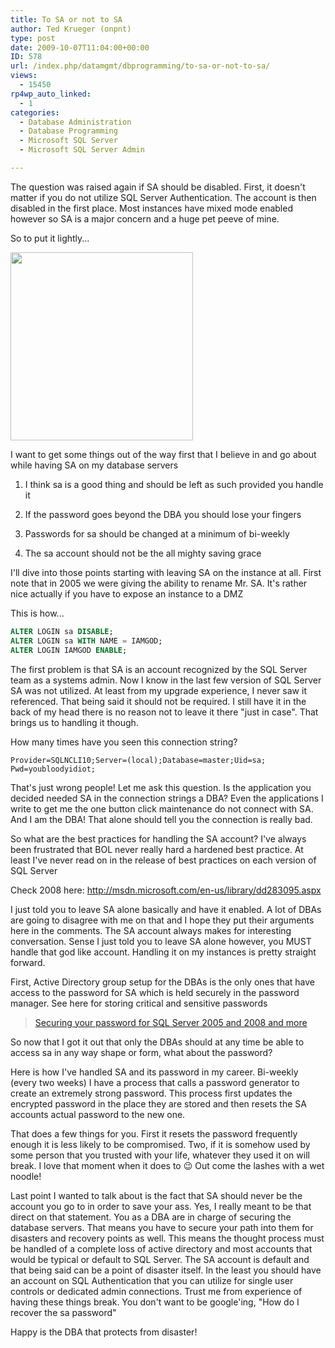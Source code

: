 ```yaml
---
title: To SA or not to SA
author: Ted Krueger (onpnt)
type: post
date: 2009-10-07T11:04:00+00:00
ID: 578
url: /index.php/datamgmt/dbprogramming/to-sa-or-not-to-sa/
views:
  - 15450
rp4wp_auto_linked:
  - 1
categories:
  - Database Administration
  - Database Programming
  - Microsoft SQL Server
  - Microsoft SQL Server Admin

---
```

The question was raised again if SA should be disabled. First, it doesn't matter if you do not utilize SQL Server Authentication. The account is then disabled in the first place. Most instances have mixed mode enabled however so SA is a major concern and a huge pet peeve of mine.

So to put it lightly...

<div class="image_block">
  <img src="https://lessthandot.z19.web.core.windows.net/wp-content/uploads/blogs/DataMgmt//NoEntry.gif" alt="" title="" width="292" height="301" />
</div>

I want to get some things out of the way first that I believe in and go about while having SA on my database servers

1. I think sa is a good thing and should be left as such provided you handle it
  
2. If the password goes beyond the DBA you should lose your fingers
  
3. Passwords for sa should be changed at a minimum of bi-weekly
  
4. The sa account should not be the all mighty saving grace

I'll dive into those points starting with leaving SA on the instance at all. First note that in 2005 we were giving the ability to rename Mr. SA. It's rather nice actually if you have to expose an instance to a DMZ

This is how...

```sql
ALTER LOGIN sa DISABLE;
ALTER LOGIN sa WITH NAME = IAMGOD;
ALTER LOGIN IAMGOD ENABLE;
```
The first problem is that SA is an account recognized by the SQL Server team as a systems admin. Now I know in the last few version of SQL Server SA was not utilized. At least from my upgrade experience, I never saw it referenced. That being said it should not be required. I still have it in the back of my head there is no reason not to leave it there "just in case". That brings us to handling it though.

How many times have you seen this connection string?

```VB
Provider=SQLNCLI10;Server=(local);Database=master;Uid=sa; Pwd=youbloodyidiot;
```

That's just wrong people! Let me ask this question. Is the application you decided needed SA in the connection strings a DBA? Even the applications I write to get me the one button click maintenance do not connect with SA. And I am the DBA! That alone should tell you the connection is really bad.

So what are the best practices for handling the SA account? I've always been frustrated that BOL never really hard a hardened best practice. At least I've never read on in the release of best practices on each version of SQL Server

Check 2008 here: http://msdn.microsoft.com/en-us/library/dd283095.aspx

I just told you to leave SA alone basically and have it enabled. A lot of DBAs are going to disagree with me on that and I hope they put their arguments here in the comments. The SA account always makes for interesting conversation. Sense I just told you to leave SA alone however, you MUST handle that god like account. Handling it on my instances is pretty straight forward. 

First, Active Directory group setup for the DBAs is the only ones that have access to the password for SA which is held securely in the password manager. See here for storing critical and sensitive passwords

<blockquote data-secret="AHCITsCkau" class="wp-embedded-content">
  <p>
    <a href="/index.php/datamgmt/datadesign/securing-you-password-for-sql-server-200/">Securing your password for SQL Server 2005 and 2008 and more</a>
  </p>
</blockquote>

<iframe class="wp-embedded-content" sandbox="allow-scripts" security="restricted" style="position: absolute; clip: rect(1px, 1px, 1px, 1px);" src="/index.php/datamgmt/datadesign/securing-you-password-for-sql-server-200/embed/#?secret=AHCITsCkau" data-secret="AHCITsCkau" width="500" height="282" title=""Securing your password for SQL Server 2005 and 2008 and more" — LessthanDot" frameborder="0" marginwidth="0" marginheight="0" scrolling="no"></iframe>

So now that I got it out that only the DBAs should at any time be able to access sa in any way shape or form, what about the password?

Here is how I've handled SA and its password in my career. Bi-weekly (every two weeks) I have a process that calls a password generator to create an extremely strong password. This process first updates the encrypted password in the place they are stored and then resets the SA accounts actual password to the new one. 

That does a few things for you. First it resets the password frequently enough it is less likely to be compromised. Two, if it is somehow used by some person that you trusted with your life, whatever they used it on will break. I love that moment when it does to 😉 Out come the lashes with a wet noodle!

Last point I wanted to talk about is the fact that SA should never be the account you go to in order to save your ass. Yes, I really meant to be that direct on that statement. You as a DBA are in charge of securing the database servers. That means you have to secure your path into them for disasters and recovery points as well. This means the thought process must be handled of a complete loss of active directory and most accounts that would be typical or default to SQL Server. The SA account is default and that being said can be a point of disaster itself. In the least you should have an account on SQL Authentication that you can utilize for single user controls or dedicated admin connections. Trust me from experience of having these things break. You don't want to be google'ing, "How do I recover the sa password" 

Happy is the DBA that protects from disaster!